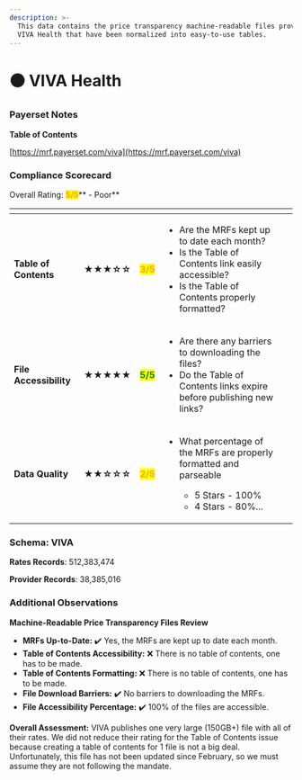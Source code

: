 ```yaml
---
description: >-
  This data contains the price transparency machine-readable files provided by
  VIVA Health that have been normalized into easy-to-use tables.
---
```


# 🟠 VIVA Health

### Payerset Notes

**Table of Contents**

[https://mrf.payerset.com/viva](https://mrf.payerset.com/viva)

### Compliance Scorecard

Overall Rating: <mark style="color:orange;">**5/5**</mark>** - Poor**

<table data-view="cards"><thead><tr><th></th><th></th><th></th><th></th><th data-hidden data-card-cover data-type="files"></th></tr></thead><tbody><tr><td><strong>Table of Contents</strong></td><td><strong>★★★☆☆</strong></td><td><mark style="color:orange;"><strong>3/5</strong></mark></td><td><ul><li>Are the MRFs kept up to date each month? </li><li>Is the Table of Contents link easily accessible?</li><li>Is the Table of Contents properly formatted?</li></ul></td><td></td></tr><tr><td><strong>File Accessibility</strong></td><td><strong>★★★★★</strong></td><td><mark style="color:green;"><strong>5/5</strong></mark></td><td><ul><li>Are there any barriers to downloading the files?</li><li>Do the Table of Contents links expire before publishing new links?</li></ul></td><td></td></tr><tr><td><strong>Data Quality</strong></td><td><strong>★★☆☆☆</strong></td><td><mark style="color:orange;"><strong>2/5</strong></mark></td><td><ul><li><p>What percentage of the MRFs are properly formatted and parseable</p><ul><li>5 Stars - 100%</li><li>4 Stars - 80%...</li></ul></li></ul></td><td></td></tr></tbody></table>

### Schema: VIVA

**Rates Records**: 512,383,474

**Provider Records**: 38,385,016

### Additional Observations

**Machine-Readable Price Transparency Files Review**

* **MRFs Up-to-Date:** ✔️ Yes, the MRFs are kept up to date each month.
* **Table of Contents Accessibility:** ❌ There is no table of contents, one has to be made.
* **Table of Contents Formatting:** ❌ There is no table of contents, one has to be made.
* **File Download Barriers:** ✔️ No barriers to downloading the MRFs.
* **File Accessibility Percentage:** ✔️ 100% of the files are accessible.

**Overall Assessment:** VIVA publishes one very large (150GB+) file with all of their rates. We did not reduce their rating for the Table of Contents issue because creating a table of contents for 1 file is not a big deal. Unfortunately, this file has not been updated since February, so we must assume they are not following the mandate.
